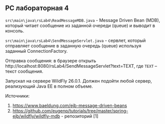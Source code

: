 ## РС лабораторная 4
`src\main\java\rsLab4\ReadMessageMDB.java` - Message Driven Bean (MDB), который читает сообщение из заданной очереди (queue) и выводит в консоль.

`src\main\java\rsLab4\SendMessageServlet.java` - сервлет, который отправляет сообщение в заданную очередь (queue) используя заданный ConnectionFactory.

Отправка сообщения: в браузере открыть http://localhost:8080/rsLab4/SendMessageServlet?text=TEXT, где `TEXT` – текст сообщения.

Запускал на сервере WildFly 26.0.1. Должен подойти любой сервер, реализующий Java EE в полном объеме. 

Источники:
1. https://www.baeldung.com/ejb-message-driven-beans
2. https://github.com/eugenp/tutorials/tree/master/spring-ejb/wildfly/wildfly-mdb - репозиторий [1]